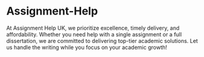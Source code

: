 # Assignment-Help
At Assignment Help UK, we prioritize excellence, timely delivery, and affordability. Whether you need help with a single assignment or a full dissertation, we are committed to delivering top-tier academic solutions. Let us handle the writing while you focus on your academic growth!
